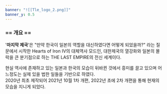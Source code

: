 ```yaml
---
banner: "![[Tle_logo_2.png]]"
banner_y: 0.5
---
```


### == 개요 ==

'**마지막 제국**'은 "만약 한국이 일본의 역할을 대신하였다면 어떻게 되었을까?" 라는 질문에서 시작한 Hearts of Iron IV의 대체역사 모드인, 대한제국의 열강화와 일본의 몰락을 큰 분기점으로 하는 THE LAST EMPIRE의 전신 세계이다.

현실 역사에 존재하고 있는 일본과 한국의 모습이 뒤바뀐 것에서 흥미를 끌고 있으며 어느정도는 실제 있을 법한 일들을 기반으로 하였다.  
2020년 최초 제작되어 2021년 10월 1차 개편, 2022년 초에 2차 개편을 통해 현재의 모습을 지니게 되었다.